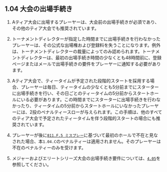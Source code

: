 ## 1.04 大会の出場手続き

1. Aティア大会に出場するプレーヤーは、大会前の出場手続きが必須であり、その他のティア大会でも推奨されています。

1. トーナメントディレクターが指定した時間までに出場手続きを行わなかったプレーヤーは、その公式な出場権および登録料を失うことになります。例外は、トーナメントディレクターの裁量によってのみ認められます。トーナメントディレクターは、最初の出場手続き時間の少なくとも48時間前に、登録ページまたはメールで出場手続きの要件をプレーヤーに通知する必要があります。

1. Aティア大会で、ティータイムが予定された段階的スタートを採用する場合、プレーヤーは毎日、ティータイムの少なくとも5分前までにスターターに出場手続きを行い、その日ごとのティータイムの5分前からスタートホールにいる必要があります。この時間までにスターターに出場手続きを行わなかったり、ティータイムの5分前からスタートホールにいなかったプレーヤーには、2投のペナルティースローが与えられます。この手順は、他のすべてのティア大会で予定されたティータイムを伴う段階的スタートの場合にも推奨されています。

1. プレーヤーが後に[`811.F.5 ミスプレー`](ordg/811)に基づいて最初のホールで不在と見なされた場合、本`1.04.C`のペナルティーは適用されません。そのプレーヤーは不在のペナルティーのみを受けます。

1. メジャーおよびエリートシリーズ大会の出場手続き要件については、[`4.05`](#登録出場手続きおよびプレーの開始)を参照してください。
